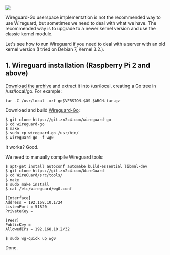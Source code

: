 




![](https://lh5.googleusercontent.com/o7TqWF6oMhFjabUwG0Z4eu0zpQVcfdE_17pOfh_r-E5DUMlFOSd4M2UnPtyVfEgXrq5ZpolauPsH0c-eS04zOvmC1oGBXBfI2BZWQCWqArVlZscg-_pyg8scj8BEDNe2ZOgKW_75)

Wireguard-Go userspace implementation is not the recommended way to use Wireguard, but sometimes we need to deal with what we have. The recommended way is to upgrade to a newer kernel version and use the classic kernel module. 

Let's see how to run Wireguard if you need to deal with a server with an old kernel version (I tried on Debian 7, Kernel 3.2.). 


## 1. Wireguard installation (Raspberry Pi 2 and above)



[Download the archive](https://golang.org/dl/) and extract it into /usr/local, creating a Go tree in /usr/local/go. For example:

```console
tar -C /usr/local -xzf go$VERSION.$OS-$ARCH.tar.gz
```

Download and build [Wireguard-Go](https://git.zx2c4.com/wireguard-go/about/):

```console
$ git clone https://git.zx2c4.com/wireguard-go
$ cd wireguard-go
$ make
$ sudo cp wireguard-go /usr/bin/
$ wireguard-go -f wg0
```

It works? Good.

We need to manually compile Wireguard tools:

```console
$ apt-get install autoconf automake build-essential libmnl-dev
$ git clone https://git.zx2c4.com/WireGuard
$ cd WireGuard/src/tools/
$ make
$ sudo make install
$ cat /etc/wireguard/wg0.conf

[Interface]
Address = 192.168.10.1/24
ListenPort = 51820
PrivateKey = 

[Peer]
PublicKey = 
AllowedIPs = 192.168.10.2/32

$ sudo wg-quick up wg0
```

Done.
